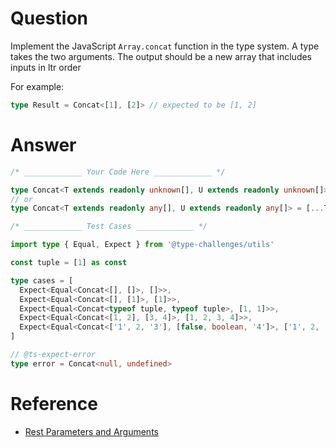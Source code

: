 # Question

Implement the JavaScript `Array.concat` function in the type system. A type takes the two arguments. The output should be a new array that includes inputs in ltr order

For example:

```ts
type Result = Concat<[1], [2]> // expected to be [1, 2]
```

# Answer

```ts
/* _____________ Your Code Here _____________ */

type Concat<T extends readonly unknown[], U extends readonly unknown[]> = [...T, ...U]
// or
type Concat<T extends readonly any[], U extends readonly any[]> = [...T, ...U]
```

```ts
/* _____________ Test Cases _____________ */

import type { Equal, Expect } from '@type-challenges/utils'

const tuple = [1] as const

type cases = [
  Expect<Equal<Concat<[], []>, []>>,
  Expect<Equal<Concat<[], [1]>, [1]>>,
  Expect<Equal<Concat<typeof tuple, typeof tuple>, [1, 1]>>,
  Expect<Equal<Concat<[1, 2], [3, 4]>, [1, 2, 3, 4]>>,
  Expect<Equal<Concat<['1', 2, '3'], [false, boolean, '4']>, ['1', 2, '3', false, boolean, '4']>>,
]

// @ts-expect-error
type error = Concat<null, undefined>
```

# Reference

- [Rest Parameters and Arguments](https://www.typescriptlang.org/docs/handbook/2/functions.html#rest-parameters-and-arguments)
